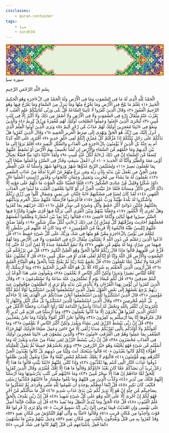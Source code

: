 ```yaml
---
cssclasses:
    - quran-container
tags:
    - سبإ
    - surah34
---
```

<div class="quran-container">
<span class="second-border"></span>
<span class="border"></span>
<div class="head-container">
<img src="https://raw.githubusercontent.com/LORDyyyyy/obsidian-the_quran_vault/main/src/webview/surah_head.png" height=100>
<div class="surah-name">
<span class="surah-name-fnt">سورة سبإ</span>
</div>
</div>
<div class="quran-content">
<div class="name-of-god"> <p> بِسْمِ اللَّهِ الرَّحْمَنِ الرَّحِيمِ </p></div>
<p>
<span class="sign" id="f1">الْحَمْدُ لِلَّهِ الَّذِى لَهُ مَا فِى السَّمَوَتِ وَمَا فِى الْأَرْضِ وَلَهُ الْحَمْدُ فِى الْءَاخِرَةِ وَهُوَ الْحَكِيمُ الْخَبِيرُ <span>﴿</span>١<span>﴾</span></span>
<span class="sign" id="f2">يَعْلَمُ مَا يَلِجُ فِى الْأَرْضِ وَمَا يَخْرُجُ مِنْهَا وَمَا يَنزِلُ مِنَ السَّمَاءِ وَمَا يَعْرُجُ فِيهَا وَهُوَ الرَّحِيمُ الْغَفُورُ <span>﴿</span>٢<span>﴾</span></span>
<span class="sign" id="f3">وَقَالَ الَّذِينَ كَفَرُوا لَا تَأْتِينَا السَّاعَةُ قُلْ بَلَى وَرَبِّى لَتَأْتِيَنَّكُمْ عَلِمِ الْغَيْبِ لَا يَعْزُبُ عَنْهُ مِثْقَالُ ذَرَّةٍ فِى السَّمَوَتِ وَلَا فِى الْأَرْضِ وَلَا أَصْغَرُ مِن ذَلِكَ وَلَا أَكْبَرُ إِلَّا فِى كِتَبٍ مُّبِينٍ <span>﴿</span>٣<span>﴾</span></span>
<span class="sign" id="f4">لِّيَجْزِىَ الَّذِينَ ءَامَنُوا وَعَمِلُوا الصَّلِحَتِ أُولَئِكَ لَهُم مَّغْفِرَةٌ وَرِزْقٌ كَرِيمٌ <span>﴿</span>٤<span>﴾</span></span>
<span class="sign" id="f5">وَالَّذِينَ سَعَوْ فِى ءَايَتِنَا مُعَجِزِينَ أُولَئِكَ لَهُمْ عَذَابٌ مِّن رِّجْزٍ أَلِيمٌ <span>﴿</span>٥<span>﴾</span></span>
<span class="sign" id="f6">وَيَرَى الَّذِينَ أُوتُوا الْعِلْمَ الَّذِى أُنزِلَ إِلَيْكَ مِن رَّبِّكَ هُوَ الْحَقَّ وَيَهْدِى إِلَى صِرَطِ الْعَزِيزِ الْحَمِيدِ <span>﴿</span>٦<span>﴾</span></span>
<span class="sign" id="f7">وَقَالَ الَّذِينَ كَفَرُوا هَلْ نَدُلُّكُمْ عَلَى رَجُلٍ يُنَبِّئُكُمْ إِذَا مُزِّقْتُمْ كُلَّ مُمَزَّقٍ إِنَّكُمْ لَفِى خَلْقٍ جَدِيدٍ <span>﴿</span>٧<span>﴾</span></span>
<span class="sign" id="f8">أَفْتَرَى عَلَى اللَّهِ كَذِبًا أَم بِهِ جِنَّةٌ بَلِ الَّذِينَ لَا يُؤْمِنُونَ بِالْءَاخِرَةِ فِى الْعَذَابِ وَالضَّلَلِ الْبَعِيدِ <span>﴿</span>٨<span>﴾</span></span>
<span class="sign" id="f9">أَفَلَمْ يَرَوْا إِلَى مَا بَيْنَ أَيْدِيهِمْ وَمَا خَلْفَهُم مِّنَ السَّمَاءِ وَالْأَرْضِ إِن نَّشَأْ نَخْسِفْ بِهِمُ الْأَرْضَ أَوْ نُسْقِطْ عَلَيْهِمْ كِسَفًا مِّنَ السَّمَاءِ إِنَّ فِى ذَلِكَ لَءَايَةً لِّكُلِّ عَبْدٍ مُّنِيبٍ <span>﴿</span>٩<span>﴾</span></span>
<span class="sign" id="f10">وَلَقَدْ ءَاتَيْنَا دَاوُدَ مِنَّا فَضْلًا يَجِبَالُ أَوِّبِى مَعَهُ وَالطَّيْرَ وَأَلَنَّا لَهُ الْحَدِيدَ <span>﴿</span>١۰<span>﴾</span></span>
<span class="sign" id="f11">أَنِ اعْمَلْ سَبِغَتٍ وَقَدِّرْ فِى السَّرْدِ وَاعْمَلُوا صَلِحًا إِنِّى بِمَا تَعْمَلُونَ بَصِيرٌ <span>﴿</span>١١<span>﴾</span></span>
<span class="sign" id="f12">وَلِسُلَيْمَنَ الرِّيحَ غُدُوُّهَا شَهْرٌ وَرَوَاحُهَا شَهْرٌ وَأَسَلْنَا لَهُ عَيْنَ الْقِطْرِ وَمِنَ الْجِنِّ مَن يَعْمَلُ بَيْنَ يَدَيْهِ بِإِذْنِ رَبِّهِ وَمَن يَزِغْ مِنْهُمْ عَنْ أَمْرِنَا نُذِقْهُ مِنْ عَذَابِ السَّعِيرِ <span>﴿</span>١٢<span>﴾</span></span>
<span class="sign" id="f13">يَعْمَلُونَ لَهُ مَا يَشَاءُ مِن مَّحَرِيبَ وَتَمَثِيلَ وَجِفَانٍ كَالْجَوَابِ وَقُدُورٍ رَّاسِيَتٍ اعْمَلُوا ءَالَ دَاوُدَ شُكْرًا وَقَلِيلٌ مِّنْ عِبَادِىَ الشَّكُورُ <span>﴿</span>١٣<span>﴾</span></span>
<span class="sign" id="f14">فَلَمَّا قَضَيْنَا عَلَيْهِ الْمَوْتَ مَا دَلَّهُمْ عَلَى مَوْتِهِ إِلَّا دَابَّةُ الْأَرْضِ تَأْكُلُ مِنسَأَتَهُ فَلَمَّا خَرَّ تَبَيَّنَتِ الْجِنُّ أَن لَّوْ كَانُوا يَعْلَمُونَ الْغَيْبَ مَا لَبِثُوا فِى الْعَذَابِ الْمُهِينِ <span>﴿</span>١٤<span>﴾</span></span>
<span class="sign" id="f15">لَقَدْ كَانَ لِسَبَإٍ فِى مَسْكَنِهِمْ ءَايَةٌ جَنَّتَانِ عَن يَمِينٍ وَشِمَالٍ كُلُوا مِن رِّزْقِ رَبِّكُمْ وَاشْكُرُوا لَهُ بَلْدَةٌ طَيِّبَةٌ وَرَبٌّ غَفُورٌ <span>﴿</span>١٥<span>﴾</span></span>
<span class="sign" id="f16">فَأَعْرَضُوا فَأَرْسَلْنَا عَلَيْهِمْ سَيْلَ الْعَرِمِ وَبَدَّلْنَهُم بِجَنَّتَيْهِمْ جَنَّتَيْنِ ذَوَاتَىْ أُكُلٍ خَمْطٍ وَأَثْلٍ وَشَىْءٍ مِّن سِدْرٍ قَلِيلٍ <span>﴿</span>١٦<span>﴾</span></span>
<span class="sign" id="f17">ذَلِكَ جَزَيْنَهُم بِمَا كَفَرُوا وَهَلْ نُجَزِى إِلَّا الْكَفُورَ <span>﴿</span>١٧<span>﴾</span></span>
<span class="sign" id="f18">وَجَعَلْنَا بَيْنَهُمْ وَبَيْنَ الْقُرَى الَّتِى بَرَكْنَا فِيهَا قُرًى ظَهِرَةً وَقَدَّرْنَا فِيهَا السَّيْرَ سِيرُوا فِيهَا لَيَالِىَ وَأَيَّامًا ءَامِنِينَ <span>﴿</span>١٨<span>﴾</span></span>
<span class="sign" id="f19">فَقَالُوا رَبَّنَا بَعِدْ بَيْنَ أَسْفَارِنَا وَظَلَمُوا أَنفُسَهُمْ فَجَعَلْنَهُمْ أَحَادِيثَ وَمَزَّقْنَهُمْ كُلَّ مُمَزَّقٍ إِنَّ فِى ذَلِكَ لَءَايَتٍ لِّكُلِّ صَبَّارٍ شَكُورٍ <span>﴿</span>١٩<span>﴾</span></span>
<span class="sign" id="f20">وَلَقَدْ صَدَّقَ عَلَيْهِمْ إِبْلِيسُ ظَنَّهُ فَاتَّبَعُوهُ إِلَّا فَرِيقًا مِّنَ الْمُؤْمِنِينَ <span>﴿</span>٢۰<span>﴾</span></span>
<span class="sign" id="f21">وَمَا كَانَ لَهُ عَلَيْهِم مِّن سُلْطَنٍ إِلَّا لِنَعْلَمَ مَن يُؤْمِنُ بِالْءَاخِرَةِ مِمَّنْ هُوَ مِنْهَا فِى شَكٍّ وَرَبُّكَ عَلَى كُلِّ شَىْءٍ حَفِيظٌ <span>﴿</span>٢١<span>﴾</span></span>
<span class="sign" id="f22">قُلِ ادْعُوا الَّذِينَ زَعَمْتُم مِّن دُونِ اللَّهِ لَا يَمْلِكُونَ مِثْقَالَ ذَرَّةٍ فِى السَّمَوَتِ وَلَا فِى الْأَرْضِ وَمَا لَهُمْ فِيهِمَا مِن شِرْكٍ وَمَا لَهُ مِنْهُم مِّن ظَهِيرٍ <span>﴿</span>٢٢<span>﴾</span></span>
<span class="sign" id="f23">وَلَا تَنفَعُ الشَّفَعَةُ عِندَهُ إِلَّا لِمَنْ أَذِنَ لَهُ حَتَّى إِذَا فُزِّعَ عَن قُلُوبِهِمْ قَالُوا مَاذَا قَالَ رَبُّكُمْ قَالُوا الْحَقَّ وَهُوَ الْعَلِىُّ الْكَبِيرُ <span>﴿</span>٢٣<span>﴾</span></span>
<span class="sign" id="f24">قُلْ مَن يَرْزُقُكُم مِّنَ السَّمَوَتِ وَالْأَرْضِ قُلِ اللَّهُ وَإِنَّا أَوْ إِيَّاكُمْ لَعَلَى هُدًى أَوْ فِى ضَلَلٍ مُّبِينٍ <span>﴿</span>٢٤<span>﴾</span></span>
<span class="sign" id="f25">قُل لَّا تُسَْٔلُونَ عَمَّا أَجْرَمْنَا وَلَا نُسَْٔلُ عَمَّا تَعْمَلُونَ <span>﴿</span>٢٥<span>﴾</span></span>
<span class="sign" id="f26">قُلْ يَجْمَعُ بَيْنَنَا رَبُّنَا ثُمَّ يَفْتَحُ بَيْنَنَا بِالْحَقِّ وَهُوَ الْفَتَّاحُ الْعَلِيمُ <span>﴿</span>٢٦<span>﴾</span></span>
<span class="sign" id="f27">قُلْ أَرُونِىَ الَّذِينَ أَلْحَقْتُم بِهِ شُرَكَاءَ كَلَّا بَلْ هُوَ اللَّهُ الْعَزِيزُ الْحَكِيمُ <span>﴿</span>٢٧<span>﴾</span></span>
<span class="sign" id="f28">وَمَا أَرْسَلْنَكَ إِلَّا كَافَّةً لِّلنَّاسِ بَشِيرًا وَنَذِيرًا وَلَكِنَّ أَكْثَرَ النَّاسِ لَا يَعْلَمُونَ <span>﴿</span>٢٨<span>﴾</span></span>
<span class="sign" id="f29">وَيَقُولُونَ مَتَى هَذَا الْوَعْدُ إِن كُنتُمْ صَدِقِينَ <span>﴿</span>٢٩<span>﴾</span></span>
<span class="sign" id="f30">قُل لَّكُم مِّيعَادُ يَوْمٍ لَّا تَسْتَْٔخِرُونَ عَنْهُ سَاعَةً وَلَا تَسْتَقْدِمُونَ <span>﴿</span>٣۰<span>﴾</span></span>
<span class="sign" id="f31">وَقَالَ الَّذِينَ كَفَرُوا لَن نُّؤْمِنَ بِهَذَا الْقُرْءَانِ وَلَا بِالَّذِى بَيْنَ يَدَيْهِ وَلَوْ تَرَى إِذِ الظَّلِمُونَ مَوْقُوفُونَ عِندَ رَبِّهِمْ يَرْجِعُ بَعْضُهُمْ إِلَى بَعْضٍ الْقَوْلَ يَقُولُ الَّذِينَ اسْتُضْعِفُوا لِلَّذِينَ اسْتَكْبَرُوا لَوْلَا أَنتُمْ لَكُنَّا مُؤْمِنِينَ <span>﴿</span>٣١<span>﴾</span></span>
<span class="sign" id="f32">قَالَ الَّذِينَ اسْتَكْبَرُوا لِلَّذِينَ اسْتُضْعِفُوا أَنَحْنُ صَدَدْنَكُمْ عَنِ الْهُدَى بَعْدَ إِذْ جَاءَكُم بَلْ كُنتُم مُّجْرِمِينَ <span>﴿</span>٣٢<span>﴾</span></span>
<span class="sign" id="f33">وَقَالَ الَّذِينَ اسْتُضْعِفُوا لِلَّذِينَ اسْتَكْبَرُوا بَلْ مَكْرُ الَّيْلِ وَالنَّهَارِ إِذْ تَأْمُرُونَنَا أَن نَّكْفُرَ بِاللَّهِ وَنَجْعَلَ لَهُ أَندَادًا وَأَسَرُّوا النَّدَامَةَ لَمَّا رَأَوُا الْعَذَابَ وَجَعَلْنَا الْأَغْلَلَ فِى أَعْنَاقِ الَّذِينَ كَفَرُوا هَلْ يُجْزَوْنَ إِلَّا مَا كَانُوا يَعْمَلُونَ <span>﴿</span>٣٣<span>﴾</span></span>
<span class="sign" id="f34">وَمَا أَرْسَلْنَا فِى قَرْيَةٍ مِّن نَّذِيرٍ إِلَّا قَالَ مُتْرَفُوهَا إِنَّا بِمَا أُرْسِلْتُم بِهِ كَفِرُونَ <span>﴿</span>٣٤<span>﴾</span></span>
<span class="sign" id="f35">وَقَالُوا نَحْنُ أَكْثَرُ أَمْوَلًا وَأَوْلَدًا وَمَا نَحْنُ بِمُعَذَّبِينَ <span>﴿</span>٣٥<span>﴾</span></span>
<span class="sign" id="f36">قُلْ إِنَّ رَبِّى يَبْسُطُ الرِّزْقَ لِمَن يَشَاءُ وَيَقْدِرُ وَلَكِنَّ أَكْثَرَ النَّاسِ لَا يَعْلَمُونَ <span>﴿</span>٣٦<span>﴾</span></span>
<span class="sign" id="f37">وَمَا أَمْوَلُكُمْ وَلَا أَوْلَدُكُم بِالَّتِى تُقَرِّبُكُمْ عِندَنَا زُلْفَى إِلَّا مَنْ ءَامَنَ وَعَمِلَ صَلِحًا فَأُولَئِكَ لَهُمْ جَزَاءُ الضِّعْفِ بِمَا عَمِلُوا وَهُمْ فِى الْغُرُفَتِ ءَامِنُونَ <span>﴿</span>٣٧<span>﴾</span></span>
<span class="sign" id="f38">وَالَّذِينَ يَسْعَوْنَ فِى ءَايَتِنَا مُعَجِزِينَ أُولَئِكَ فِى الْعَذَابِ مُحْضَرُونَ <span>﴿</span>٣٨<span>﴾</span></span>
<span class="sign" id="f39">قُلْ إِنَّ رَبِّى يَبْسُطُ الرِّزْقَ لِمَن يَشَاءُ مِنْ عِبَادِهِ وَيَقْدِرُ لَهُ وَمَا أَنفَقْتُم مِّن شَىْءٍ فَهُوَ يُخْلِفُهُ وَهُوَ خَيْرُ الرَّزِقِينَ <span>﴿</span>٣٩<span>﴾</span></span>
<span class="sign" id="f40">وَيَوْمَ يَحْشُرُهُمْ جَمِيعًا ثُمَّ يَقُولُ لِلْمَلَئِكَةِ أَهَؤُلَاءِ إِيَّاكُمْ كَانُوا يَعْبُدُونَ <span>﴿</span>٤۰<span>﴾</span></span>
<span class="sign" id="f41">قَالُوا سُبْحَنَكَ أَنتَ وَلِيُّنَا مِن دُونِهِم بَلْ كَانُوا يَعْبُدُونَ الْجِنَّ أَكْثَرُهُم بِهِم مُّؤْمِنُونَ <span>﴿</span>٤١<span>﴾</span></span>
<span class="sign" id="f42">فَالْيَوْمَ لَا يَمْلِكُ بَعْضُكُمْ لِبَعْضٍ نَّفْعًا وَلَا ضَرًّا وَنَقُولُ لِلَّذِينَ ظَلَمُوا ذُوقُوا عَذَابَ النَّارِ الَّتِى كُنتُم بِهَا تُكَذِّبُونَ <span>﴿</span>٤٢<span>﴾</span></span>
<span class="sign" id="f43">وَإِذَا تُتْلَى عَلَيْهِمْ ءَايَتُنَا بَيِّنَتٍ قَالُوا مَا هَذَا إِلَّا رَجُلٌ يُرِيدُ أَن يَصُدَّكُمْ عَمَّا كَانَ يَعْبُدُ ءَابَاؤُكُمْ وَقَالُوا مَا هَذَا إِلَّا إِفْكٌ مُّفْتَرًى وَقَالَ الَّذِينَ كَفَرُوا لِلْحَقِّ لَمَّا جَاءَهُمْ إِنْ هَذَا إِلَّا سِحْرٌ مُّبِينٌ <span>﴿</span>٤٣<span>﴾</span></span>
<span class="sign" id="f44">وَمَا ءَاتَيْنَهُم مِّن كُتُبٍ يَدْرُسُونَهَا وَمَا أَرْسَلْنَا إِلَيْهِمْ قَبْلَكَ مِن نَّذِيرٍ <span>﴿</span>٤٤<span>﴾</span></span>
<span class="sign" id="f45">وَكَذَّبَ الَّذِينَ مِن قَبْلِهِمْ وَمَا بَلَغُوا مِعْشَارَ مَا ءَاتَيْنَهُمْ فَكَذَّبُوا رُسُلِى فَكَيْفَ كَانَ نَكِيرِ <span>﴿</span>٤٥<span>﴾</span></span>
<span class="sign" id="f46">قُلْ إِنَّمَا أَعِظُكُم بِوَحِدَةٍ أَن تَقُومُوا لِلَّهِ مَثْنَى وَفُرَدَى ثُمَّ تَتَفَكَّرُوا مَا بِصَاحِبِكُم مِّن جِنَّةٍ إِنْ هُوَ إِلَّا نَذِيرٌ لَّكُم بَيْنَ يَدَىْ عَذَابٍ شَدِيدٍ <span>﴿</span>٤٦<span>﴾</span></span>
<span class="sign" id="f47">قُلْ مَا سَأَلْتُكُم مِّنْ أَجْرٍ فَهُوَ لَكُمْ إِنْ أَجْرِىَ إِلَّا عَلَى اللَّهِ وَهُوَ عَلَى كُلِّ شَىْءٍ شَهِيدٌ <span>﴿</span>٤٧<span>﴾</span></span>
<span class="sign" id="f48">قُلْ إِنَّ رَبِّى يَقْذِفُ بِالْحَقِّ عَلَّمُ الْغُيُوبِ <span>﴿</span>٤٨<span>﴾</span></span>
<span class="sign" id="f49">قُلْ جَاءَ الْحَقُّ وَمَا يُبْدِئُ الْبَطِلُ وَمَا يُعِيدُ <span>﴿</span>٤٩<span>﴾</span></span>
<span class="sign" id="f50">قُلْ إِن ضَلَلْتُ فَإِنَّمَا أَضِلُّ عَلَى نَفْسِى وَإِنِ اهْتَدَيْتُ فَبِمَا يُوحِى إِلَىَّ رَبِّى إِنَّهُ سَمِيعٌ قَرِيبٌ <span>﴿</span>٥۰<span>﴾</span></span>
<span class="sign" id="f51">وَلَوْ تَرَى إِذْ فَزِعُوا فَلَا فَوْتَ وَأُخِذُوا مِن مَّكَانٍ قَرِيبٍ <span>﴿</span>٥١<span>﴾</span></span>
<span class="sign" id="f52">وَقَالُوا ءَامَنَّا بِهِ وَأَنَّى لَهُمُ التَّنَاوُشُ مِن مَّكَانٍ بَعِيدٍ <span>﴿</span>٥٢<span>﴾</span></span>
<span class="sign" id="f53">وَقَدْ كَفَرُوا بِهِ مِن قَبْلُ وَيَقْذِفُونَ بِالْغَيْبِ مِن مَّكَانٍ بَعِيدٍ <span>﴿</span>٥٣<span>﴾</span></span>
<span class="sign" id="f54">وَحِيلَ بَيْنَهُمْ وَبَيْنَ مَا يَشْتَهُونَ كَمَا فُعِلَ بِأَشْيَاعِهِم مِّن قَبْلُ إِنَّهُمْ كَانُوا فِى شَكٍّ مُّرِيبٍ <span>﴿</span>٥٤<span>﴾</span></span>

</p>
</div>
<span class="border" style="margin-top:25px;"></span>
<span class="second-border-bottom"></span>
</div>
